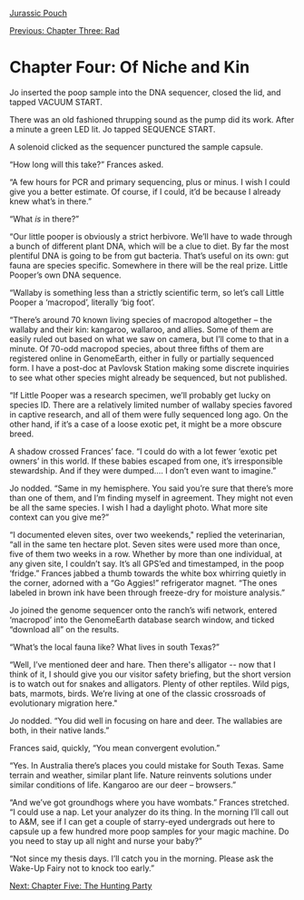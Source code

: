 [Jurassic Pouch](README.md)

[Previous: Chapter Three: Rad](ch03.md)

# Chapter Four: Of Niche and Kin

Jo inserted the poop sample into the DNA sequencer, closed the lid, and tapped VACUUM START.

There was an old fashioned thrupping sound as the pump did its work. After a minute a green LED lit. Jo tapped SEQUENCE START.

A solenoid clicked as the sequencer punctured the sample capsule.

“How long will this take?” Frances asked.

“A few hours for PCR and primary sequencing, plus or minus. I wish I could give you a better estimate. Of course, if I could, it’d be because I already knew what’s in there.”

“What _is_ in there?”

“Our little pooper is obviously a strict herbivore. We’ll have to wade through a bunch of different plant DNA, which will be a clue to diet. By far the most plentiful DNA is going to be from gut bacteria. That’s useful on its own: gut fauna are species specific. Somewhere in there will be the real prize. Little Pooper’s own DNA sequence.

“Wallaby is something less than a strictly scientific term, so let’s call Little Pooper a ‘macropod’, literally ‘big foot’.

“There’s around 70 known living species of macropod altogether – the wallaby and their kin: kangaroo, wallaroo, and allies. Some of them are easily ruled out based on what we saw on camera, but I’ll come to that in a minute. Of 70-odd macropod species, about three fifths of them are registered online in GenomeEarth, either in fully or partially sequenced form. I have a post-doc at Pavlovsk Station making some discrete inquiries to see what other species might already be sequenced, but not published.

“If Little Pooper was a research specimen, we’ll probably get lucky on species ID. There are a relatively limited number of wallaby species favored in captive research, and all of them were fully sequenced long ago. On the other hand, if it’s a case of a loose exotic pet, it might be a more obscure breed.

A shadow crossed Frances’ face. “I could do with a lot fewer ‘exotic pet owners’ in this world. If these babies escaped from one, it’s irresponsible stewardship. And if they were dumped…. I don’t even want to imagine.”

Jo nodded. “Same in my hemisphere. You said you’re sure that there’s more than one of them, and I’m finding myself in agreement. They might not even be all the same species. I wish I had a daylight photo. What more site context can you give me?”

“I documented eleven sites, over two weekends," replied the veterinarian, “all in the same ten hectare plot. Seven sites were used more than once, five of them two weeks in a row. Whether by more than one individual, at any given site, I couldn’t say. It’s all GPS’ed and timestamped, in the poop ‘fridge.” Frances jabbed a thumb towards the white box whirring quietly in the corner, adorned with a “Go Aggies!” refrigerator magnet. “The ones labeled in brown ink have been through freeze-dry for moisture analysis.”

Jo joined the genome sequencer onto the ranch’s wifi network, entered ‘macropod’ into the GenomeEarth database search window, and ticked “download all” on the results.

“What’s the local fauna like? What lives in south Texas?”

“Well, I’ve mentioned deer and hare. Then there's alligator -- now that I think of it, I should give you our visitor safety briefing, but the short version is to watch out for snakes and alligators. Plenty of other reptiles. Wild pigs, bats, marmots, birds. We’re living at one of the classic crossroads of evolutionary migration here."

Jo nodded. “You did well in focusing on hare and deer. The wallabies are both, in their native lands.”

Frances said, quickly, “You mean convergent evolution.”

“Yes. In Australia there’s places you could mistake for South Texas. Same terrain and weather, similar plant life. Nature reinvents solutions under similar conditions of life. Kangaroo are our deer – browsers.”

“And we’ve got groundhogs where you have wombats.” Frances stretched. “I could use a nap. Let your analyzer do its thing. In the morning I’ll call out to A&M, see if I can get a couple of starry-eyed undergrads out here to capsule up a few hundred more poop samples for your magic machine. Do you need to stay up all night and nurse your baby?”

“Not since my thesis days. I’ll catch you in the morning. Please ask the Wake-Up Fairy not to knock too early.”

[Next: Chapter Five: The Hunting Party](ch05.md)
